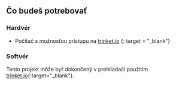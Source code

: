 ## Čo budeš potrebovať

### Hardvér

+ Počítač s možnosťou prístupu na [trinket.io](https://trinket.io) {: target = "_blank"}

### Softvér

Tento projekt môže byť dokončený v prehliadači použitím [trinket.io](https://trinket.io){:target="_blank"}.